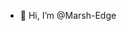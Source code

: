 - 👋 Hi, I’m @Marsh-Edge
<!---
Marsh-Edge/Marsh-Edge is a ✨ special ✨ repository because its `README.md` (this file) appears on your GitHub profile.
You can click the Preview link to take a look at your changes.
--->
